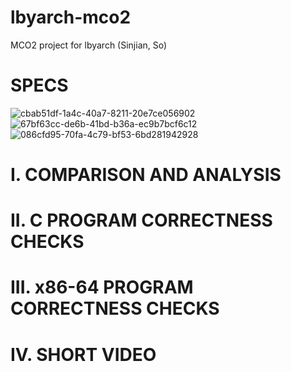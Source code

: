 # lbyarch-mco2
MCO2 project for lbyarch (Sinjian, So)

# SPECS
![cbab51df-1a4c-40a7-8211-20e7ce056902](https://github.com/user-attachments/assets/88898778-90e3-4293-978c-de77933955c6)
![67bf63cc-de6b-41bd-b36a-ec9b7bcf6c12](https://github.com/user-attachments/assets/b31389bd-e10a-4651-acf4-801acfbdf483)
![086cfd95-70fa-4c79-bf53-6bd281942928](https://github.com/user-attachments/assets/60b7862f-89ae-4818-88d4-4700c6ddbe64)

# I. COMPARISON AND ANALYSIS

# II. C PROGRAM CORRECTNESS CHECKS

# III. x86-64 PROGRAM CORRECTNESS CHECKS

# IV. SHORT VIDEO
